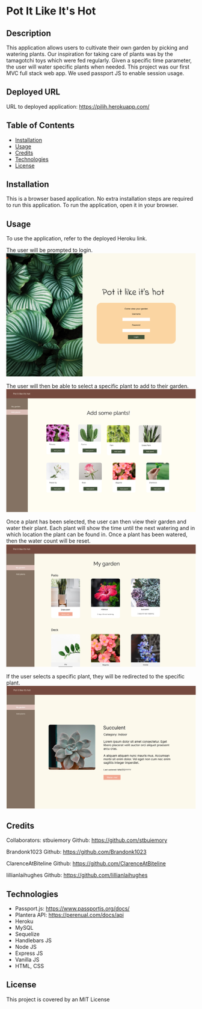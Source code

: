 # Pot It Like It's Hot

## Description
This application allows users to cultivate their own garden by picking and watering plants. Our inspiration for taking care of plants was by the tamagotchi toys which were fed regularly.  Given a specific time parameter, the user will water specific plants when needed. This project was our first MVC full stack web app. We used passport JS to enable session usage. 

## Deployed URL
URL to deployed application: https://pilih.herokuapp.com/

## Table of Contents

- [Installation](#installation)
- [Usage](#usage)
- [Credits](#credits)
- [Technologies](#technologies)
- [License](#license)

## Installation

This is a browser based application. No extra installation steps are required to run this application. To run the application, open it in your browser.

## Usage

To use the application, refer to the deployed Heroku link. 

The user will be prompted to login.
![alt text](assets/Log-in.png)


The user will then be able to select a specific plant to add to their garden.
![alt text](assets/Add_plant.png)


Once a plant has been selected, the user can then view their garden and water their plant. Each plant will show the time until the next watering and in which location the plant can be found in. Once a plant has been watered, then the water count will be reset.
![alt text](assets/My_garden.png)


If the user selects a specific plant, they will be redirected to the specific plant.
![alt text](assets/View_specific_plant.png)

## Credits

Collaborators: 
stbuiemory Github: https://github.com/stbuiemory

Brandonk1023 Github: https://github.com/Brandonk1023

ClarenceAtBiteline Github: https://github.com/ClarenceAtBiteline

lillianlaihughes Github: https://github.com/lillianlaihughes

## Technologies

- Passport.js: https://www.passportjs.org/docs/
- Plantera API: https://perenual.com/docs/api
- Heroku
- MySQL
- Sequelize
- Handlebars JS
- Node JS
- Express JS
- Vanilla JS
- HTML, CSS


## License

This project is covered by an MIT License

